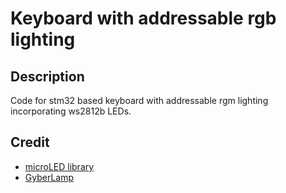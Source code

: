 # Keyboard with addressable rgb lighting

## Description
Code for stm32 based keyboard with addressable rgm lighting incorporating ws2812b LEDs.

## Credit
 - [microLED library](https://github.com/GyverLibs/microLED)
 - [GyberLamp](https://github.com/AlexGyver/GyverLamp)

